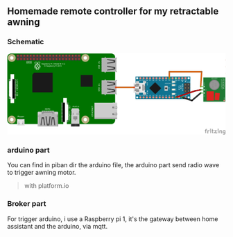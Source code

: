 ## Homemade remote controller for my retractable awning

### Schematic

![full schema](/doc/pibanfull.png)

### arduino part

You can find in piban dir the arduino file, the arduino part send radio wave to trigger awning motor.

> with platform.io

### Broker part

For trigger arduino, i use a Raspberry pi 1, it's the gateway between home assistant and the arduino, via mqtt.
